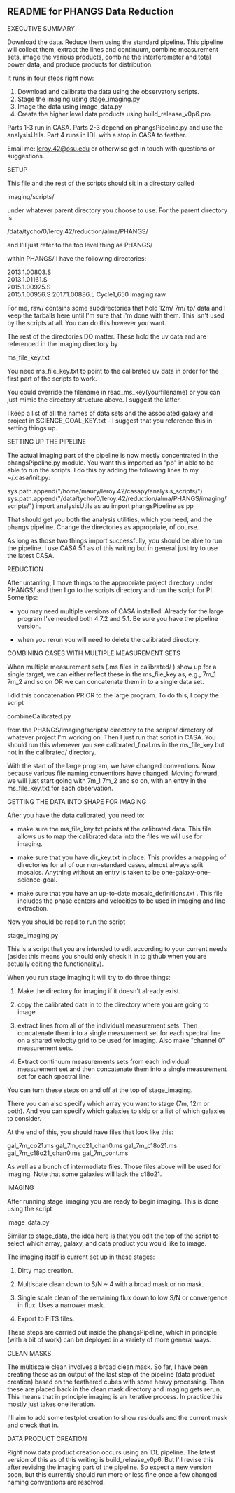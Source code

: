 README for PHANGS Data Reduction
--------------------------------

EXECUTIVE SUMMARY

Download the data. Reduce them using the standard pipeline. This
pipeline will collect them, extract the lines and continuum, combine
measurement sets, image the various products, combine the
interferometer and total power data, and produce products for
distribution.

It runs in four steps right now:

1) Download and calibrate the data using the observatory scripts.
2) Stage the imaging using stage_imaging.py
3) Image the data using image_data.py
4) Create the higher level data products using build_release_v0p6.pro

Parts 1-3 run in CASA. Parts 2-3 depend on phangsPipeline.py and use
the analysisUtils. Part 4 runs in IDL with a stop in CASA to feather.

Email me: leroy.42@osu.edu or otherwise get in touch with questions or
suggestions.

SETUP

This file and the rest of the scripts should sit in a directory called 

imaging/scripts/

under whatever parent directory you choose to use. For the parent directory is

/data/tycho/0/leroy.42/reduction/alma/PHANGS/

and I'll just refer to the top level thing as PHANGS/

within PHANGS/ I have the following directories:

2013.1.00803.S  
2013.1.01161.S  
2015.1.00925.S  
2015.1.00956.S 
2017.1.00886.L
Cycle1_650
imaging
raw

For me, raw/ contains some subdirectories that hold 12m/ 7m/ tp/ data
and I keep the tarballs here until I'm sure that I'm done with
them. This isn't used by the scripts at all. You can do this however
you want.

The rest of the directories DO matter. These hold the uv data and are
referenced in the imaging directory by

ms_file_key.txt

You need ms_file_key.txt to point to the calibrated uv data in order
for the first part of the scripts to work.

You could override the filename in read_ms_key(yourfilename) or you
can just mimic the directory structure above. I suggest the latter.

I keep a list of all the names of data sets and the associated galaxy
and project in SCIENCE_GOAL_KEY.txt - I suggest that you reference
this in setting things up.

SETTING UP THE PIPELINE

The actual imaging part of the pipeline is now mostly concentrated in
the phangsPipeline.py module. You want this imported as "pp" in able
to be able to run the scripts. I do this by adding the following lines
to my ~/.casa/init.py:

sys.path.append("/home/maury/leroy.42/casapy/analysis_scripts/")
sys.path.append("/data/tycho/0/leroy.42/reduction/alma/PHANGS/imaging/scripts/")
import analysisUtils as au
import phangsPipeline as pp

That should get you both the analysis utilities, which you need, and
the phangs pipeline. Change the directories as appropriate, of course.

As long as those two things import successfully, you should be able to
run the pipeline. I use CASA 5.1 as of this writing but in general
just try to use the latest CASA.

REDUCTION

After untarring, I move things to the appropriate project directory
under PHANGS/ and then I go to the scripts directory and run the
script for PI. Some tips:

- you may need multiple versions of CASA installed. Already for the
  large program I've needed both 4.7.2 and 5.1. Be sure you have the
  pipeline version.

- when you rerun you will need to delete the calibrated directory.

COMBINING CASES WITH MULTIPLE MEASUREMENT SETS

When multiple measurement sets (.ms files in calibrated/ ) show up for
a single target, we can either reflect these in the ms_file_key as,
e.g., 7m_1 7m_2 and so on OR we can concatenate them in to a single
data set. 

I did this concatenation PRIOR to the large program. To do this, I
copy the script

combineCalibrated.py

from the PHANGS/imaging/scripts/ directory to the scripts/ directory
of whatever project I'm working on. Then I just run that script in
CASA. You should run this whenever you see calibrated_final.ms in the
ms_file_key but not in the calibrated/ directory.

With the start of the large program, we have changed conventions. Now
because various file naming conventions have changed. Moving forward,
we will just start going with 7m_1 7m_2 and so on, with an entry in
the ms_file_key.txt for each observation.

GETTING THE DATA INTO SHAPE FOR IMAGING

After you have the data calibrated, you need to:

- make sure the ms_file_key.txt points at the calibrated data. This
  file allows us to map the calibrated data into the files we will use
  for imaging.

- make sure that you have dir_key.txt in place. This provides a
  mapping of directories for all of our non-standard cases, almost
  always split mosaics. Anything without an entry is taken to be
  one-galaxy-one-science-goal.

- make sure that you have an up-to-date mosaic_definitions.txt . This
  file includes the phase centers and velocities to be used in
  imaging and line extraction.

Now you should be read to run the script

stage_imaging.py

This is a script that you are intended to edit according to your
current needs (aside: this means you should only check it in to github
when you are actually editing the functionality).

When you run stage imaging it will try to do three things:

1) Make the directory for imaging if it doesn't already exist.

2) copy the calibrated data in to the directory where you are going to image.

3) extract lines from all of the individual measurement sets. Then
concatenate them into a single measurement set for each spectral line
on a shared velocity grid to be used for imaging. Also make "channel
0" measurement sets.

4) Extract continuum measurements sets from each individual
measurement set and then concatenate them into a single measurement
set for each spectral line.

You can turn these steps on and off at the top of stage_imaging.

There you can also specify which array you want to stage (7m, 12m or
both). And you can specify which galaxies to skip or a list of which
galaxies to consider.

At the end of this, you should have files that look like this:

gal_7m_co21.ms
gal_7m_co21_chan0.ms
gal_7m_c18o21.ms
gal_7m_c18o21_chan0.ms
gal_7m_cont.ms

As well as a bunch of intermediate files. Those files above will be
used for imaging. Note that some galaxies will lack the c18o21.

IMAGING

After running stage_imaging you are ready to begin imaging. This is
done using the script

image_data.py

Similar to stage_data, the idea here is that you edit the top of the
script to select which array, galaxy, and data product you would like
to image.

The imaging itself is current set up in these stages:

1) Dirty map creation.

2) Multiscale clean down to S/N ~ 4 with a broad mask or no mask.

3) Single scale clean of the remaining flux down to low S/N or
convergence in flux. Uses a narrower mask.

4) Export to FITS files.

These steps are carried out inside the phangsPipeline, which in
principle (with a bit of work) can be deployed in a variety of more
general ways.

CLEAN MASKS

The multiscale clean involves a broad clean mask. So far, I have been
creating these as an output of the last step of the pipeline (data
product creation) based on the feathered cubes with some heavy
processing. Then these are placed back in the clean mask directory and
imaging gets rerun. This means that in principle imaging is an
iterative process. In practice this mostly just takes one iteration.

I'll aim to add some testplot creation to show residuals and the
current mask and check that in.

DATA PRODUCT CREATION

Right now data product creation occurs using an IDL pipeline. The
latest version of this as of this writing is build_release_v0p6. But
I'll revise this after revising the imaging part of the pipeline. So
expect a new version soon, but this currently should run more or less
fine once a few changed naming conventions are resolved.

